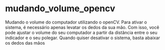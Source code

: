 # mudando_volume_opencv
Mudando o volume do computador utilizando o openCV. Para ativar o sistema, é necessário apenas levatar os dedos da sua mão. Com isso, você pode ajustar o volume do seu computador a partir da distância entre o seu indicador e o seu polegar. Quando quiser desativar o sistema, basta abaixar os dedos das mãos
